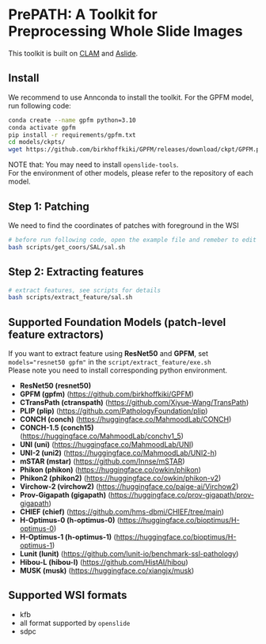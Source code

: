 # PrePATH: A Toolkit for Preprocessing Whole Slide Images 
This toolkit is built on [CLAM](https://github.com/mahmoodlab/CLAM) and [Aslide](https://github.com/MrPeterJin/ASlide).


## Install
We recommend to use Annconda to install the toolkit.
For the GPFM model, run following code: 
```bash
conda create --name gpfm python=3.10
conda activate gpfm
pip install -r requirements/gpfm.txt
cd models/ckpts/
wget https://github.com/birkhoffkiki/GPFM/releases/download/ckpt/GPFM.pth
```
NOTE that: You may need to install `openslide-tools`.  
For the environment of other models, please refer to the repository of each model.

## Step 1: Patching
We need to find the coordinates of patches with foreground in the WSI

```bash
# before run following code, open the example file and remeber to edit variables defined in the script.
bash scripts/get_coors/SAL/sal.sh
```
## Step 2: Extracting features
```bash
# extract features, see scripts for details
bash scripts/extract_feature/sal.sh
```

## Supported Foundation Models (patch-level feature extractors)
If you want to extract feature using **ResNet50** and **GPFM**, set `models="resnet50 gpfm"` in the `script/extract_feature/exe.sh`  
Please note you need to install corresponding python environment.  
* **ResNet50 (resnet50)**
* **GPFM (gpfm)** (https://github.com/birkhoffkiki/GPFM)
* **CTransPath (ctranspath)** (https://github.com/Xiyue-Wang/TransPath)
* **PLIP (plip)** (https://github.com/PathologyFoundation/plip)
* **CONCH (conch)** (https://huggingface.co/MahmoodLab/CONCH)
* **CONCH-1.5 (conch15)** (https://huggingface.co/MahmoodLab/conchv1_5)
* **UNI (uni)** (https://huggingface.co/MahmoodLab/UNI)
* **UNI-2 (uni2)** (https://huggingface.co/MahmoodLab/UNI2-h)
* **mSTAR (mstar)** (https://github.com/Innse/mSTAR)
* **Phikon (phikon)** (https://huggingface.co/owkin/phikon)
* **Phikon2 (phikon2)** (https://huggingface.co/owkin/phikon-v2)
* **Virchow-2 (virchow2)** (https://huggingface.co/paige-ai/Virchow2)
* **Prov-Gigapath (gigapath)** (https://huggingface.co/prov-gigapath/prov-gigapath)
* **CHIEF (chief)** (https://github.com/hms-dbmi/CHIEF/tree/main)
* **H-Optimus-0 (h-optimus-0)** (https://huggingface.co/bioptimus/H-optimus-0)
* **H-Optimus-1 (h-optimus-1)** (https://huggingface.co/bioptimus/H-optimus-1)
* **Lunit (lunit)** (https://github.com/lunit-io/benchmark-ssl-pathology) 
* **Hibou-L (hibou-l)** (https://github.com/HistAI/hibou)
* **MUSK (musk)** (https://huggingface.co/xiangjx/musk)

## Supported WSI formats
* kfb
* all format supported by `openslide`
* sdpc

